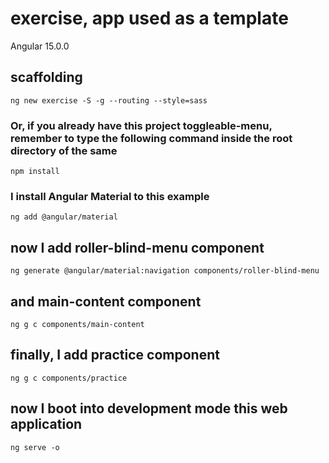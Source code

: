 # exercise, app used as a template

Angular 15.0.0

## scaffolding

```
ng new exercise -S -g --routing --style=sass
```

### Or, if you already have this project toggleable-menu, remember to type the following command inside the root directory of the same

```shell
npm install
```

### I install Angular Material to this example

```shell
ng add @angular/material
```

## now I add roller-blind-menu component

```shell
ng generate @angular/material:navigation components/roller-blind-menu
```

## and main-content component

```
ng g c components/main-content
```

## finally, I add practice component

```shell
ng g c components/practice
```

## now I boot into development mode this web application

```shell
ng serve -o
```
